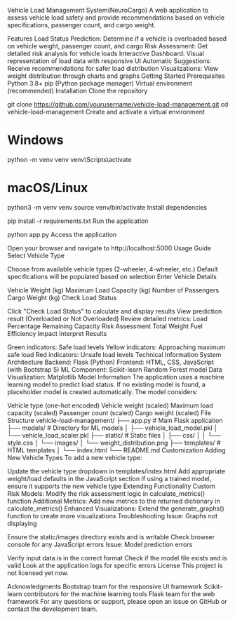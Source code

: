 Vehicle Load Management System(NeuroCargo)
A web application to assess vehicle load safety and provide recommendations based on vehicle specifications, passenger count, and cargo weight.

Features
Load Status Prediction: Determine if a vehicle is overloaded based on vehicle weight, passenger count, and cargo
Risk Assessment: Get detailed risk analysis for vehicle loads
Interactive Dashboard: Visual representation of load data with responsive UI
Automatic Suggestions: Receive recommendations for safer load distribution
Visualizations: View weight distribution through charts and graphs
Getting Started
Prerequisites
Python 3.8+
pip (Python package manager)
Virtual environment (recommended)
Installation
Clone the repository

git clone https://github.com/yourusername/vehicle-load-management.git
cd vehicle-load-management
Create and activate a virtual environment

# Windows
python -m venv venv
venv\Scripts\activate

# macOS/Linux
python3 -m venv venv
source venv/bin/activate
Install dependencies

pip install -r requirements.txt
Run the application

python app.py
Access the application

Open your browser and navigate to http://localhost:5000
Usage Guide
Select Vehicle Type

Choose from available vehicle types (2-wheeler, 4-wheeler, etc.)
Default specifications will be populated based on selection
Enter Vehicle Details

Vehicle Weight (kg)
Maximum Load Capacity (kg)
Number of Passengers
Cargo Weight (kg)
Check Load Status

Click "Check Load Status" to calculate and display results
View prediction result (Overloaded or Not Overloaded)
Review detailed metrics:
Load Percentage
Remaining Capacity
Risk Assessment
Total Weight
Fuel Efficiency Impact
Interpret Results

Green indicators: Safe load levels
Yellow indicators: Approaching maximum safe load
Red indicators: Unsafe load levels
Technical Information
System Architecture
Backend: Flask (Python)
Frontend: HTML, CSS, JavaScript (with Bootstrap 5)
ML Component: Scikit-learn Random Forest model
Data Visualization: Matplotlib
Model Information
The application uses a machine learning model to predict load status. If no existing model is found, a placeholder model is created automatically. The model considers:

Vehicle type (one-hot encoded)
Vehicle weight (scaled)
Maximum load capacity (scaled)
Passenger count (scaled)
Cargo weight (scaled)
File Structure
vehicle-load-management/
├── app.py                  # Main Flask application
├── models/                 # Directory for ML models
│   ├── vehicle_load_model.pkl
│   └── vehicle_load_scaler.pkl
├── static/                 # Static files
│   ├── css/
│   │   └── style.css
│   └── images/
│       └── weight_distribution.png
├── templates/              # HTML templates
│   └── index.html
└── README.md
Customization
Adding New Vehicle Types
To add a new vehicle type:

Update the vehicle type dropdown in templates/index.html
Add appropriate weight/load defaults in the JavaScript section
If using a trained model, ensure it supports the new vehicle type
Extending Functionality
Custom Risk Models: Modify the risk assessment logic in calculate_metrics() function
Additional Metrics: Add new metrics to the returned dictionary in calculate_metrics()
Enhanced Visualizations: Extend the generate_graphs() function to create more visualizations
Troubleshooting
Issue: Graphs not displaying

Ensure the static/images directory exists and is writable
Check browser console for any JavaScript errors
Issue: Model prediction errors

Verify input data is in the correct format
Check if the model file exists and is valid
Look at the application logs for specific errors
License
This project is not licensed yet now.

Acknowledgments
Bootstrap team for the responsive UI framework
Scikit-learn contributors for the machine learning tools
Flask team for the web framework
For any questions or support, please open an issue on GitHub or contact the development team.
